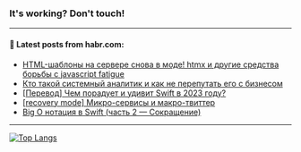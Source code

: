 ### It's working? Don't touch!

---
<!--
#### 🛠️ Technical stack:

![C++](https://img.shields.io/badge/C++-informational?logo=c%2B%2B&style=flat&logoColor=white&color=9C033A)
![Java](https://img.shields.io/badge/Java-informational?logo=java&style=flat&logoColor=white&color=007396)
![Kotlin](https://img.shields.io/badge/Kotlin-informational?logo=Kotlin&style=flat&logoColor=white&color=0095D5)
![JS](https://img.shields.io/badge/JS-informational?logo=javaScript&style=flat&logoColor=black&color=F7Df1E) <br>
![HTML5](https://img.shields.io/badge/HTML5-informational?logo=html5&style=flat&logoColor=white&color=E34F26)
![CSS3](https://img.shields.io/badge/CSS3-informational?logo=css3&style=flat&logoColor=white&color=157286)
![Sass](https://img.shields.io/badge/Saas-informational?logo=sass&style=flat&logoColor=white&color=hotpink)
![PHP](https://img.shields.io/badge/PHP-informational?logo=php&style=flat&logoColor=white&color=777BB4) <br>
![WebPAck](https://img.shields.io/badge/WebPack-informational?logo=webPack&style=flat&logoColor=white&color=FF6F00)
![Bootstrap](https://img.shields.io/badge/Bootstrap-informational?logo=Bootstrap&style=flat&logoColor=white&color=7952B3)
![MySQL](https://img.shields.io/badge/MySQL-informational?logo=MySQL&style=flat&logoColor=white&color=00f) <br>
![NodeJS](https://img.shields.io/badge/NodeJS-informational?logo=node.js&style=flat&logoColor=white&color=43853D)
![Spring](https://img.shields.io/badge/Spring-informational?logo=Spring&style=flat&logoColor=white&color=0A9EDC)
![Angular](https://img.shields.io/badge/Vue-informational?logo=vue.js&style=flat&logoColor=white&color=red)
![Git](https://img.shields.io/badge/Git-informational?logo=git&style=flat&logoColor=white&color=darkorange)

___
-->

#### 💬 Latest posts from habr.com:

<!-- BLOG-POST-LIST:START -->
- [HTML-шаблоны на сервере снова в моде! htmx и другие средства борьбы с javascript fatigue](https://habr.com/ru/post/701894/?utm_source=habrahabr&utm_medium=rss&utm_campaign=701894)
- [Кто такой системный аналитик и как не перепутать его с бизнесом](https://habr.com/ru/post/701888/?utm_source=habrahabr&utm_medium=rss&utm_campaign=701888)
- [[Перевод] Чем порадует и удивит Swift в 2023 году?](https://habr.com/ru/post/701870/?utm_source=habrahabr&utm_medium=rss&utm_campaign=701870)
- [[recovery mode] Микро-сервисы и макро-твиттер](https://habr.com/ru/post/701848/?utm_source=habrahabr&utm_medium=rss&utm_campaign=701848)
- [Big O нотация в Swift &lpar;часть 2 — Сокращение&rpar;](https://habr.com/ru/post/701822/?utm_source=habrahabr&utm_medium=rss&utm_campaign=701822)
<!-- BLOG-POST-LIST:END -->

---

[![Top Langs](https://github-readme-stats.vercel.app/api/top-langs/?username=zloylis&layout=compact&hide_border=true&theme=dracula)](https://github.com/zloylis)
